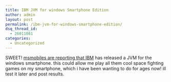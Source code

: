 ```yaml
---
title: IBM JVM for windows Smartphone Edition
author: admin
layout: post
permalink: /ibm-jvm-for-windows-smartphone-edition/
dsq_thread_id:
  - 26011081
categories:
  - Uncategorized
---
```

SWEET! [msmobiles are reporting that IBM][1] has released a JVM for the windows smartphone. this could allow me play all them cool space fighting games on my smartphone, which i have been wanting to do for ages now! ill test it later and post results.

 [1]: http://msmobiles.com/news.php/3033.html